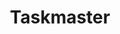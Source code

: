 ---
created: '2025-09-16T15:05:15.651960'
modified: '2025-09-17T15:35:59.465377'
ship_factor: 5
subtype: mcp-servers
tags: []
title: Taskmaster
type: tool
version: 1
---